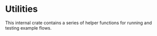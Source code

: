 # Utilities

This internal crate contains a series of helper functions for running and testing example 
flows.